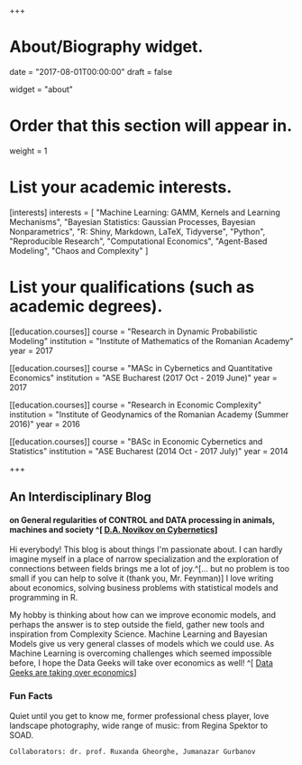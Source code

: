+++
# About/Biography widget.

date = "2017-08-01T00:00:00"
draft = false

widget = "about"

# Order that this section will appear in.
weight = 1

# List your academic interests.
[interests]
  interests = [
    "Machine Learning: GAMM, Kernels and Learning Mechanisms",
    "Bayesian Statistics: Gaussian Processes, Bayesian Nonparametrics",
    "R: Shiny, Markdown, LaTeX, Tidyverse",
    "Python",
    "Reproducible Research",
    "Computational Economics", 
    "Agent-Based Modeling",
    "Chaos and Complexity"
  ]

# List your qualifications (such as academic degrees).
[[education.courses]]
  course = "Research in Dynamic Probabilistic Modeling"
  institution = "Institute of Mathematics of the Romanian Academy"
  year = 2017

[[education.courses]]
  course = "MASc in Cybernetics and Quantitative Economics"
  institution = "ASE Bucharest (2017 Oct - 2019 June)"
  year = 2017
  
[[education.courses]]
  course = "Research in Economic Complexity"
  institution = "Institute of Geodynamics of the Romanian Academy (Summer 2016)"
  year = 2016

[[education.courses]]
  course = "BASc in Economic Cybernetics and Statistics"
  institution = "ASE Bucharest (2014 Oct - 2017 July)"
  year = 2014
 
+++

## An Interdisciplinary Blog
#### on General regularities of CONTROL and DATA processing in animals, machines and society ^[ [D.A. Novikov on Cybernetics](http://www.mtas.ru/biblio/Cyb2.pdf)]

Hi everybody! This blog is about things I'm passionate about. I can hardly imagine myself in a place of narrow specialization and the exploration of connections between fields brings me a lot of joy.^[... but no problem is too small if you can help to solve it (thank you, Mr. Feynman)] I love writing about economics, solving business problems with statistical models and programming in R.

My hobby is thinking about how can we improve economic models, and perhaps the answer is to step outside the field, gather new tools and inspiration from Complexity Science. Machine Learning and Bayesian Models give us very general classes of models which we could use. As Machine Learning is overcoming challenges which seemed impossible before, I hope the Data Geeks will take over economics as well! ^[ [Data Geeks are taking over economics](https://www.bloomberg.com/view/articles/2016-08-25/data-geeks-are-taking-over-economics)]

### Fun Facts
  Quiet until you get to know me, former professional chess player, love landscape photography, wide range of music: from Regina Spektor to SOAD.

`Collaborators: dr. prof. Ruxanda Gheorghe, Jumanazar Gurbanov`












